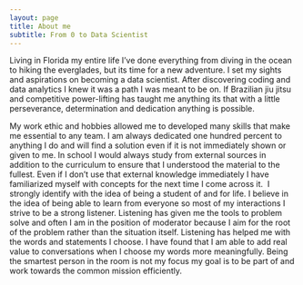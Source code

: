 ```yaml
---
layout: page
title: About me
subtitle: From 0 to Data Scientist 
---
```


Living in Florida my entire life I’ve done everything from diving in the ocean to hiking the everglades, but its time for a new adventure. I set my sights and aspirations on becoming a data scientist. After discovering coding and data analytics I knew it was a path I was meant to be on. If Brazilian jiu jitsu and competitive power-lifting has taught me anything its that with a little perseverance, determination and dedication anything is possible.

My work ethic and hobbies allowed me to developed many skills that make me essential to any team. I am always dedicated one hundred percent to anything I do and will find a solution even if it is not immediately shown or given to me. In school I would always study from external sources in addition to the curriculum to ensure that I understood the material to the fullest. Even if I don’t use that external knowledge immediately I have familiarized myself with concepts for the next time I come across it.  I strongly identify with the idea of being a student of and for life. I believe in the idea of being able to learn from everyone so most of my interactions I strive to be a strong listener. Listening has given me the tools to problem solve and often I am in the position of moderator because I aim for the root of the problem rather than the situation itself. Listening has helped me with the words and statements I choose. I have found that I am able to add real value to conversations when I choose my words more meaningfully. Being the smartest person in the room is not my focus my goal is to be part of and work towards the common mission efficiently. 
